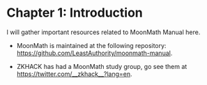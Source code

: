 # Chapter 1: Introduction

I will gather important resources related to MoonMath Manual here.

- MoonMath is maintained at the following repository: <https://github.com/LeastAuthority/moonmath-manual>.

- ZKHACK has had a MoonMath study group, go see them at <https://twitter.com/__zkhack__?lang=en>.
